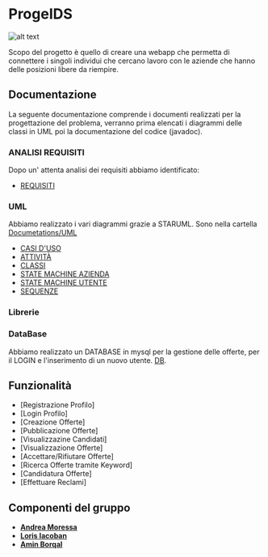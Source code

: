 # ProgeIDS
![alt text]()

Scopo del progetto è quello di creare una webapp che permetta di connettere i singoli individui che cercano lavoro con le aziende che hanno delle posizioni libere da riempire.
## Documentazione
La seguente documentazione comprende i documenti realizzati per la progettazione del problema, verranno prima elencati i diagrammi delle classi in UML poi la documentazione del codice (javadoc).

### ANALISI REQUISITI
Dopo un' attenta analisi dei requisiti abbiamo identificato:
- [REQUISITI](https://github.com/lorisiaco/ProgeIDS/blob/main/Documetations/SoftwareRequirementEngineering.md)

### UML
Abbiamo realizzato i vari diagrammi grazie a STARUML.
Sono nella cartella [Documetations/UML](https://github.com/lorisiaco/ProgeIDS/blob/main/Documetations/UML)
- [CASI D'USO](https://github.com/lorisiaco/ProgeIDS/blob/main/Documetations/UML/UseCaseDiagram/UseCaseDiagram.png)
- [ATTIVITÀ](https://github.com/lorisiaco/ProgeIDS/blob/main/Documetations/UML/ActivityDiagram/ActivityDiagram.png)
- [CLASSI](https://github.com/lorisiaco/ProgeIDS/blob/main/Documetations/UML/ClassDiagram/ClassDiagram.png)
- [STATE MACHINE AZIENDA](https://github.com/lorisiaco/ProgeIDS/blob/main/Documetations/UML/StateMachineDiagram/StateMachineDiagramAzienda.png)
- [STATE MACHINE UTENTE](https://github.com/lorisiaco/ProgeIDS/blob/main/Documetations/UML/StateMachineDiagram/StateMachineDiagramUtente.png)
- [SEQUENZE](https://github.com/lorisiaco/ProgeIDS/blob/main/Documetations/UML/SequenceDiagramDiagram/SequenceDiagram.png)



### Librerie


### DataBase
Abbiamo realizzato un DATABASE in mysql per la gestione delle offerte, per il LOGIN e l'inserimento di un nuovo utente.
[DB](https://github.com/lorisiaco/ProgeIDS/blob/main/jobs.db).

## Funzionalità
- [Registrazione Profilo]
- [Login Profilo]
- [Creazione Offerte]
- [Pubblicazione Offerte]
- [Visualizzazine Candidati]
- [Visualizzazione Offerte]
- [Accettare/Rifiutare Offerte]
- [Ricerca Offerte tramite Keyword]
- [Candidatura Offerte]
- [Effettuare Reclami]

## Componenti del gruppo
- [__Andrea Moressa__](https://github.com/morex5ound)
- [__Loris Iacoban__](https://github.com/lorisiaco)
- [__Amin Borqal__](https://github.com/aminb00)
